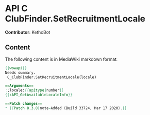 # API C ClubFinder.SetRecruitmentLocale

**Contributor:** KethoBot

## Content

The following content is in MediaWiki markdown format:

```mediawiki
{{wowapi}}
Needs summary.
 C_ClubFinder.SetRecruitmentLocale(locale)

==Arguments==
:;locale:{{apitype|number}}
{{:API_GetAvailableLocaleInfo}}

==Patch changes==
* {{Patch 8.3.0|note=Added (Build 33724, Mar 17 2020).}}
```